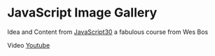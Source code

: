 # JavaScript Image Gallery

Idea and Content from [JavaScript30](https://javascript30.com/ 'JavaScript30') a fabulous course from Wes Bos

Video [Youtube](https://youtu.be/9eif30i26jg 'JavaScript Image Gallery Video')